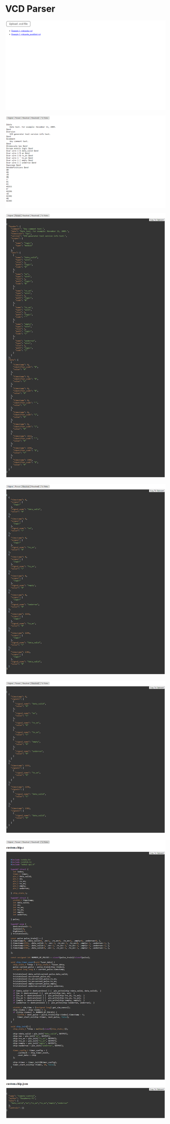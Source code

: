 # VCD Parser

![](/images/vcdts001.jpg)

![](/images/vcdts_example2_1.jpg)

![](/images/vcdts_example2_2.jpg)

![](/images/vcdts_example2_3.jpg)

![](/images/vcdts_example2_4.jpg)

![](/images/vcdts_example2_5.jpg)
